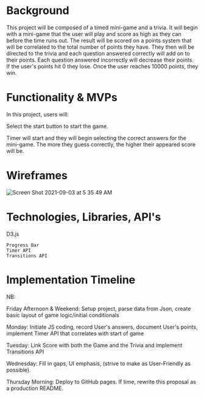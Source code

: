 # Background

This project will be composed of a timed mini-game and a trivia. It will begin with a
mini-game that the user will play and score as high as they can before the time runs out. 
The result will be scored on a points system that will be correlated to the 
total number of points they have. They then will be directed to the trivia and each question answered correctly will add on to their points. Each question answered incorrectly will decrease 
their points. If the user's points hit 0 they lose. Once the user reaches 10000 points,
they win.

# Functionality & MVPs

In this project, users will:

Select the start button to start the game.

Timer will start and they will begin selecting the correct answers for the mini-game. The more they guess correctly, the higher their appeared score will be. 

# Wireframes

![Screen Shot 2021-09-03 at 5 35 49 AM](https://user-images.githubusercontent.com/86999349/131988190-b3ed4cbf-935f-4306-99e9-626c8016c018.png)



# Technologies, Libraries, API's

D3.js

    Progress Bar
    Timer API
    Transitions API

# Implementation Timeline

NB:

Friday Afternoon & Weekend: 
    Setup project, parse data from Json, create basic layout of game logic/initial conditionals

Monday: Initiate JS coding, record User's answers, document User's points, implement Timer API that correlates with start of game

Tuesday: Link Score with both the Game and the Trivia and implement Transitions API

Wednesday: Fill in gaps, UI emphasis, (strive to make as User-Friendly as possible).

Thursday Morning: Deploy to GitHub pages. If time, rewrite this proposal as a production README.
